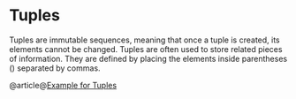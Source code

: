 # Tuples

Tuples are immutable sequences, meaning that once a tuple is created, its elements cannot be changed. Tuples are often used to store related pieces of information. They are defined by placing the elements inside parentheses () separated by commas.

@article@[Example for Tuples](https://docs.python.org/3/tutorial/datastructures.html#tuples-and-sequences)
